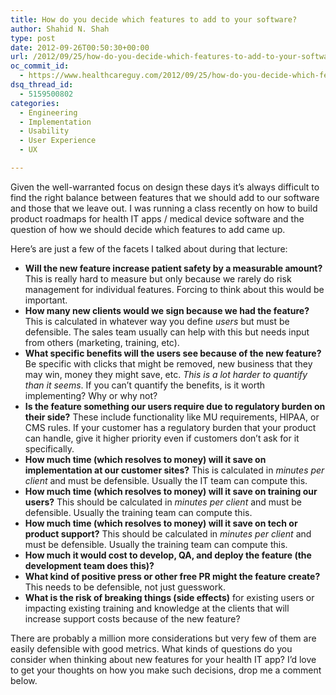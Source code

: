 ```yaml
---
title: How do you decide which features to add to your software?
author: Shahid N. Shah
type: post
date: 2012-09-26T00:50:30+00:00
url: /2012/09/25/how-do-you-decide-which-features-to-add-to-your-software/
oc_commit_id:
  - https://www.healthcareguy.com/2012/09/25/how-do-you-decide-which-features-to-add-to-your-software/1478770811
dsq_thread_id:
  - 5159500802
categories:
  - Engineering
  - Implementation
  - Usability
  - User Experience
  - UX

---
```

Given the well-warranted focus on design these days it’s always difficult to find the right balance between features that we should add to our software and those that we leave out. I was running a class recently on how to build product roadmaps for health IT apps / medical device software and the question of how we should decide which features to add came up. 

Here’s are just a few of the facets I talked about during that lecture:

  * **Will the new feature increase patient safety by a measurable amount?**&#160; This is really hard to measure but only because we rarely do risk management for individual features. Forcing to think about this would be important.
  * **How many new clients would we sign because we had the feature?** This is calculated in whatever way you define _users_ but must be defensible. The sales team usually can help with this but needs input from others (marketing, training, etc).
  * **What specific benefits will the users see because of the new feature?** Be specific with clicks that might be removed, new business that they may win, money they might save, etc. _This is a lot harder to quantify than it seems_. If you can’t quantify the benefits, is it worth implementing? Why or why not?
  * **Is the feature something our users require due to regulatory burden on their side?** These include functionality like MU requirements, HIPAA, or CMS rules. If your customer has a regulatory burden that your product can handle, give it higher priority even if customers don’t ask for it specifically.
  * **How much time (which resolves to money) will it save on implementation at our customer sites?** This is calculated in _minutes per client_ and must be defensible. Usually the IT team can compute this.
  * **How much time (which resolves to money) will it save on training our users?** This should be calculated in _minutes per client_ and must be defensible. Usually the training team can compute this.
  * **How much time (which resolves to money) will it save on tech or product support?** This should be calculated in _minutes per client_ and must be defensible. Usually the training team can compute this.
  * **How much it would cost to develop, QA, and deploy the feature (the development team does this)?**
  * **What kind of positive press or other free PR might the feature create?** This needs to be defensible, not just guesswork.
  * **What is the risk of breaking things (side effects)** for existing users or impacting existing training and knowledge at the clients that will increase support costs because of the new feature?

There are probably a million more considerations but very few of them are easily defensible with good metrics. What kinds of questions do you consider when thinking about new features for your health IT app? I’d love to get your thoughts on how you make such decisions, drop me a comment below.
